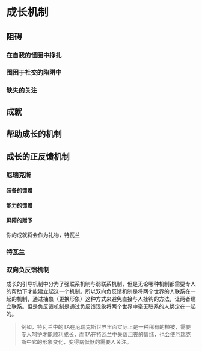 # 成长机制

## 阻碍

### 在自我的怪圈中挣扎

### 围困于社交的陷阱中

### 缺失的关注

## 成就

## 帮助成长的机制

## 成长的正反馈机制

### 厄瑞克斯

#### 装备的馈赠

#### 能力的馈赠

#### 屏障的赠予

你的成就将会作为礼物，特瓦兰

### 特瓦兰

### 双向负反馈机制

成长的引导机制中分为了强联系机制与弱联系机制，但是无论哪种机制都需要专人的帮助下才能建立起这一个机制。所以双向负反馈机制是将两个世界的人联系在一起的机制，通过抽象（更换形象）这种方式来避免直接与人挂钩的方法，让两者建立联系。但是负反馈机制是通过负反馈现象将两个世界中毫无联系的人绑定在一起的。

> 例如，特瓦兰中的TA在厄瑞克斯世界里面实际上是一种稀有的植被，需要专人呵护才能顺利成长，而TA在特瓦兰中失落沮丧的情绪，也会使厄瑞克斯中它的形象变化，变得病恹恹的需要人关注。